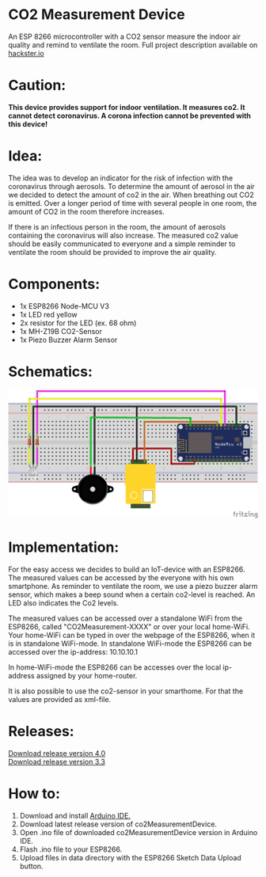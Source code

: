 # CO2 Measurement Device
An ESP 8266 microcontroller with a CO2 sensor measure the indoor air quality and remind to ventilate the room. Full project description available on <a href="https://www.hackster.io/367592/co2-measuring-device-for-determining-air-quality-covid-19-1910ee">hackster.io</a> 
# Caution:
<b>This device provides support for indoor ventilation. It measures co2. It cannot detect coronavirus. A corona infection cannot be prevented with this device!</b>
# Idea:
The idea was to develop an indicator for the risk of infection with the coronavirus through aerosols. To determine the amount of aerosol in the air we decided to detect the amount of co2 in the air.
When breathing out CO2 is emitted. Over a longer period of time with several people in one room, the amount of CO2 in the room therefore increases.

If there is an infectious person in the room, the amount of aerosols containing the coronavirus will also increase.
The measured co2 value should be easily communicated to everyone and a simple reminder to ventilate the room should be provided to improve the air quality.
# Components:
<ul>
  <li>1x ESP8266 Node-MCU V3</li>
  <li>1x LED red yellow</li>
  <li>2x resistor for the LED (ex. 68 ohm)</li>
  <li>1x MH-Z19B CO2-Sensor</li>
  <li>1x Piezo Buzzer Alarm Sensor</li>
</ul>

# Schematics:
<img src="co2_measurement_schematics.png" alt="schematics">

# Implementation:
For the easy access we decides to build an IoT-device with an ESP8266. The measured values can be accessed by the everyone with his own smartphone. As reminder to ventilate the room, we use a piezo buzzer alarm sensor, which makes a beep sound when a certain co2-level is reached. An LED also indicates the Co2 levels.

The measured values can be accessed over a standalone WiFi from the ESP8266, called "CO2Measurement-XXXX" or over your local home-WiFi. Your home-WiFi can be typed in over the webpage of the ESP8266, when it is in standalone WiFi-mode. In standalone WiFi-mode the ESP8266 can be accessed over the ip-address: 10.10.10.1

In home-WiFi-mode the ESP8266 can be accesses over the local ip-address assigned by your home-router.

It is also possible to use the co2-sensor in your smarthome. For that the values are provided as xml-file.

# Releases:
<a href="https://github.com/fgoe12/co2MeasurementDevice/archive/v4.0.zip">Download release version 4.0</a>
<br>
<a href="https://github.com/fgoe12/co2MeasurementDevice/archive/v3.3.zip">Download release version 3.3</a>

# How to:
<ol>
  <li>Download and install <a href="https://www.arduino.cc/en/Main/software">Arduino IDE.</a></li>
  <li>Download latest release version of co2MeasurementDevice.</li>
  <li>Open .ino file of downloaded co2MeasurementDevice version in Arduino IDE.</li>
  <li>Flash .ino file to your ESP8266.</li>
  <li>Upload files in data directory with the ESP8266 Sketch Data Upload button.</li>
</ol>

